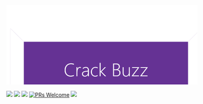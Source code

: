 ![](https://github.com/chiraag-kakar/Crack-Buzz/blob/master/crackbuzz.png)


![](https://img.shields.io/github/license/chiraag-kakar/Crack-Buzz?style=for-the-badge)
![](https://img.shields.io/tokei/lines/github/chiraag-kakar/Crack-Buzz?label=Lines%20of%20Code&style=for-the-badge)
![](https://img.shields.io/github/issues-raw/chiraag-kakar/Crack-Buzz?color=orange&style=for-the-badge)
[![PRs Welcome](https://img.shields.io/badge/PRs-welcome-brightgreen.svg?style=for-the-badge)](https://github.com/chiraag-kakar/Crack-Buzz/pulls)
![](https://img.shields.io/github/issues-pr/chiraag-kakar/Crack-Buzz?style=for-the-badge)
